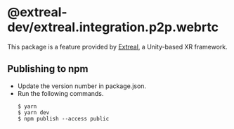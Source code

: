 ﻿# @extreal-dev/extreal.integration.p2p.webrtc

This package is a feature provided by [Extreal](https://fintan.jp/page/6717/), a Unity-based XR framework.

## Publishing to npm

- Update the version number in package.json.
- Run the following commands.
  ```
  $ yarn
  $ yarn dev
  $ npm publish --access public
  ```

